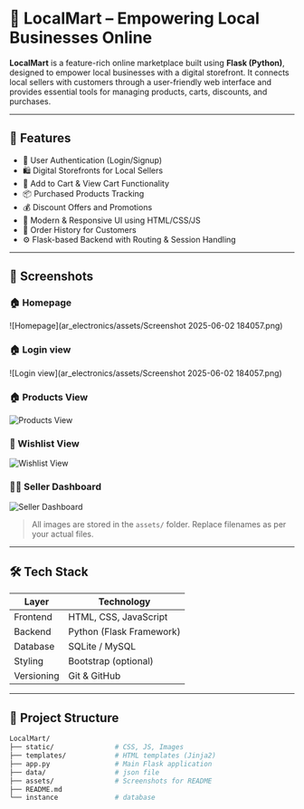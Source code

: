 # 🛒 LocalMart – Empowering Local Businesses Online

**LocalMart** is a feature-rich online marketplace built using **Flask (Python)**, designed to empower local businesses with a digital storefront. It connects local sellers with customers through a user-friendly web interface and provides essential tools for managing products, carts, discounts, and purchases.

---

## 🚀 Features

- 🔐 User Authentication (Login/Signup)
- 🛍️ Digital Storefronts for Local Sellers
- 🛒 Add to Cart & View Cart Functionality
- 📦 Purchased Products Tracking
- 💰 Discount Offers and Promotions
- 🎨 Modern & Responsive UI using HTML/CSS/JS
- 🧾 Order History for Customers
- ⚙️ Flask-based Backend with Routing & Session Handling

---

## 📸 Screenshots

### 🏠 Homepage  
![Homepage](ar_electronics/assets/Screenshot 2025-06-02 184057.png)

### 🏠 Login view 
![Login view](ar_electronics/assets/Screenshot 2025-06-02 184057.png)

### 🏠 Products View 
![Products View](assets/homepage.png)

### 🛒 Wishlist View 
![Wishlist View](assets/cart_view.png)

### 🧑‍💼 Seller Dashboard  
![Seller Dashboard](assets/seller_dashboard.png)

> All images are stored in the `assets/` folder. Replace filenames as per your actual files.

---

## 🛠️ Tech Stack

| Layer       | Technology       |
|-------------|------------------|
| Frontend    | HTML, CSS, JavaScript |
| Backend     | Python (Flask Framework) |
| Database    | SQLite / MySQL |
| Styling     | Bootstrap (optional) |
| Versioning  | Git & GitHub |

---

## 📁 Project Structure

```bash
LocalMart/
├── static/               # CSS, JS, Images
├── templates/            # HTML templates (Jinja2)
├── app.py                # Main Flask application           
├── data/                 # json file
├── assets/               # Screenshots for README
├── README.md
└── instance              # database
